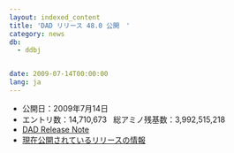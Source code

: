 ```yaml
---
layout: indexed_content
title: 'DAD リリース 48.0 公開　'
category: news
db:
  - ddbj


date: 2009-07-14T00:00:00
lang: ja
---
```


<ul>
    <li>公開日：2009年7月14日</li>
    <li>エントリ数：14,710,673   総アミノ残基数：3,992,515,218 </li>
    <li><a href="ftp://ftp.ddbj.nig.ac.jp/ddbj_database/release_note_archive/dad/dadrel.48.txt">DAD Release Note</a></li>
    <li><a href="/latest-releases.html">現在公開されているリリースの情報</a></li>
</ul>
